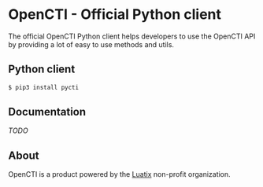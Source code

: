 # OpenCTI - Official Python client

The official OpenCTI Python client helps developers to use the OpenCTI API by providing a lot of easy to use methods and utils.

## Python client

```bash
$ pip3 install pycti
```

## Documentation

*TODO*

## About

OpenCTI is a product powered by the [Luatix](https://www.luatix.org) non-profit organization.
